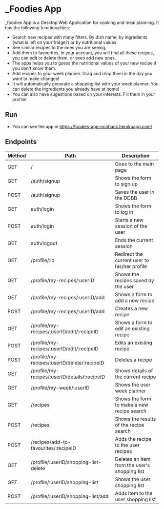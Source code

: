 # _Foodies App

_foodies App is a Desktop Web Application for cooking and meal planning. It has the following functionalities: 
  - Search new recipes with many filters. By dish name, by ingredients (what is left on your fridge?) or by nutritional values.
  - See similar recipes to the ones you are seeing.
  - Add them to favourites. In your account, you will find all these recipes, you can edit or delete them, or even add new ones.
  - The apps helps you to guess the nutritional values of your new recipe if you don't know them. 
  - Add recipes to your week planner. Drag and drop them in the day you want to make changes!
  - It will automatically generate a shopping list with your week planner. You can delete the ingredients you already have at home!
  - You can also have sugestions based on your interests. Fill them in your profile!

## Run

- You can see the app in https://foodies-app-ironhack.herokuapp.com/

## Endpoints

| Method  	    | Path  	|  Description 	|
|---	|---	|---	|
|GET  	| /  	| Goes to the main  page  	|
| GET  	| /auth/signup  	| Shows the form to sign up 	|
| POST  	|  /auth/signup 	| Saves the user in the DDBB  	|
| GET  	| auth/login  	| Shows the form to log in  	|
| POST  	|  auth/login 	| Starts a new session of the user  	|
| GET  	| auth/logout  	| Ends the current session  	|
| GET  	| /profile/:id 	| Redirect the current user to his/her profile  	|
| GET  	| /profile/my-recipes/:userID  	| Shows the recipes saved by the user  	|
| GET  	| /profile/my-recipes/:userID/add  	|  Shows a form to add a new recipe 	|
|  POST 	|   /profile/my-recipes/:userID/add 	|  Creates a new recipe 	|
| GET  	|  /profile/my-recipes/:userID/edit/:recipeID 	| Shows a form to edit an existing recipe|
| POST  	|  /profile/my-recipes/:userID/edit/:recipeID  	| Edits an existing recipe  	|
| POST  	| /profile/my-recipes/:userID/delete/:recipeID  	|  Deletes a recipe 	|
| GET  	| /profile/my-recipes/:userID/details/:recipeID  	| Shows details of the current recipe  	|
|GET   	|/profile/my-week/:userID   	| Shows the user week planner  	|
| GET|/recipes | Shows the form to make a new recipe search|
|POST |/recipes | Shows the results of the recipe search |
| POST|/recipes/add-to-favourites/:recipeID |Adds the recipe to the user recipes |
| GET|/profile/:userID/shopping-list-delete |Deletes an item from the user's shopping list |
|GET |/profile/:userID/shopping-list | Shows the user shopping list | 
| POST|/profile/:userID/shopping-list/add |Adds item to the user shopping list |
